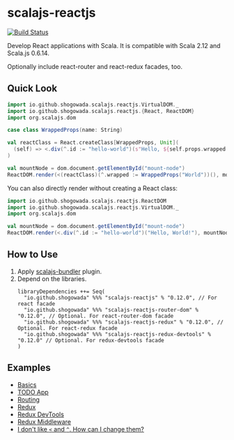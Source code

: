 # scalajs-reactjs

[![Build Status](https://travis-ci.org/shogowada/scalajs-reactjs.svg?branch=master)](https://travis-ci.org/shogowada/scalajs-reactjs)

Develop React applications with Scala. It is compatible with Scala 2.12 and Scala.js 0.6.14.

Optionally include react-router and react-redux facades, too.

## Quick Look

```scala
import io.github.shogowada.scalajs.reactjs.VirtualDOM._
import io.github.shogowada.scalajs.reactjs.{React, ReactDOM}
import org.scalajs.dom

case class WrappedProps(name: String)

val reactClass = React.createClass[WrappedProps, Unit](
  (self) => <.div(^.id := "hello-world")(s"Hello, ${self.props.wrapped.name}!")
)

val mountNode = dom.document.getElementById("mount-node")
ReactDOM.render(<(reactClass)(^.wrapped := WrappedProps("World"))(), mountNode)
```

You can also directly render without creating a React class:

```scala
import io.github.shogowada.scalajs.reactjs.ReactDOM
import io.github.shogowada.scalajs.reactjs.VirtualDOM._
import org.scalajs.dom

val mountNode = dom.document.getElementById("mount-node")
ReactDOM.render(<.div(^.id := "hello-world")("Hello, World!"), mountNode)
```

## How to Use

1. Apply [scalajs-bundler](https://scalacenter.github.io/scalajs-bundler/getting-started.html) plugin.
2. Depend on the libraries.
   ```
   libraryDependencies ++= Seq(
     "io.github.shogowada" %%% "scalajs-reactjs" % "0.12.0", // For react facade
     "io.github.shogowada" %%% "scalajs-reactjs-router-dom" % "0.12.0", // Optional. For react-router-dom facade
     "io.github.shogowada" %%% "scalajs-reactjs-redux" % "0.12.0", // Optional. For react-redux facade
     "io.github.shogowada" %%% "scalajs-reactjs-redux-devtools" % "0.12.0" // Optional. For redux-devtools facade
   )
   ```

## Examples

- [Basics](./example)
- [TODO App](./example/todo-app/src/main/scala/io/github/shogowada/scalajs/reactjs/example/todoapp/Main.scala)
- [Routing](./example/routing/src/main/scala/io/github/shogowada/scalajs/reactjs/example/routing/Main.scala)
- [Redux](./example/todo-app-redux/src/main/scala/io/github/shogowada/scalajs/reactjs/example/todoappredux)
- [Redux DevTools](./example/redux-devtools/src/main/scala/io/github/shogowada/scalajs/reactjs/example/redux/devtools/Main.scala)
- [Redux Middleware](./example/redux-middleware/src/main/scala/io/github/shogowada/scalajs/reactjs/example/redux/middleware/Main.scala)
- [I don't like `<` and `^`. How can I change them?](./example/custom-virtual-dom)
